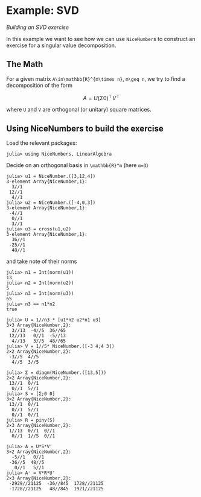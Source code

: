 # Example: SVD
*Building an SVD exercise*

In this example we want to see how we can use `NiceNumber`s to construct an exercise for a
singular value decomposition.

## The Math
For a given matrix ``A\in\mathbb{R}^{m\times n}``, ``m\geq n``, we try to find a decomposition of the form
```math
A = U(\Sigma 0)^\top V^\top
```
where `U` and `V` are orthogonal (or unitary) square matrices.

## Using NiceNumbers to build the exercise
Load the relevant packages:
```jldoctest SVD
julia> using NiceNumbers, LinearAlgebra
```

Decide on an orthogonal basis in ``\mathbb{R}^m`` (here ``m=3``)
```jldoctest SVD
julia> u1 = NiceNumber.([3,12,4])
3-element Array{NiceNumber,1}:
  3//1
 12//1
  4//1
julia> u2 = NiceNumber.([-4,0,3])
3-element Array{NiceNumber,1}:
 -4//1
  0//1
  3//1
julia> u3 = cross(u1,u2)
3-element Array{NiceNumber,1}:
  36//1
 -25//1
  48//1
```
and take note of their norms
```jldoctest SVD
julia> n1 = Int(norm(u1))
13
julia> n2 = Int(norm(u2))
5
julia> n3 = Int(norm(u3))
65
julia> n3 == n1*n2
true

```

```jldoctest SVD
julia> U = 1//n3 * [u1*n2 u2*n1 u3]
3×3 Array{NiceNumber,2}:
  3//13  -4//5  36//65
 12//13   0//1  -5//13
  4//13   3//5  48//65
julia> V = 1//5* NiceNumber.([-3 4;4 3])
2×2 Array{NiceNumber,2}:
 -3//5  4//5
  4//5  3//5

julia> Σ = diagm(NiceNumber.([13,5]))
2×2 Array{NiceNumber,2}:
 13//1  0//1
  0//1  5//1
julia> S = [Σ;0 0]
3×2 Array{NiceNumber,2}:
 13//1  0//1
  0//1  5//1
  0//1  0//1
julia> R = pinv(S)
2×3 Array{NiceNumber,2}:
 1//13  0//1  0//1
  0//1  1//5  0//1

julia> A = U*S*V'
3×2 Array{NiceNumber,2}:
  -5//1   0//1
 -36//5  48//5
   0//1   5//1
julia> A⁺ = V*R*U'
2×3 Array{NiceNumber,2}:
 -2929//21125  -36//845  1728//21125
 -1728//21125   48//845  1921//21125
```
